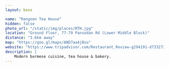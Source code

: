```yaml
---
layout: base

name: "Rangoon Tea House"
hidden: false
photo_url: "/static/img/places/RTH.jpg"
location: "Ground Floor, 77-79 Pansodan Rd (Lower Middle Block)"
distance: "3.6km away"
map: "https://goo.gl/maps/AND7aa4jBso"
website: "https://www.tripadvisor.com/Restaurant_Review-g294191-d7332726-Reviews-Rangoon_Tea_House-Yangon_Rangoon_Yangon_Region.html"
description: |
    Modern burmese cuisine, tea house & bakery.
---
```

